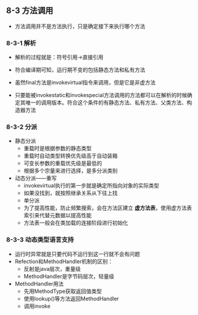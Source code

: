 ## 8-3 方法调用

- 方法调用并不是方法执行，只是确定接下来执行哪个方法

### 8-3-1 解析

- 解析的过程就是：符号引用->直接引用

- 符合编译期可知，运行期不变的包括静态方法和私有方法
- 虽然final方法是invokevirtual指令来调用，但是它是非虚方法
- 只要能被invokestatic和invokespecial方法调用的方法都可以在解析的时候确定其唯一的调用版本。符合这个条件的有静态方法、私有方法、父类方法、构造器方法

### 8-3-2 分派

- 静态分派
  - 重载时是根据参数的静态类型
  - 重载时自动类型转换优先级高于自动装箱
  - 可变长参数的重载优先级是最低的
  - 根据多个宗量来进行选择，是多分派类别
- 动态分派——重写
  - invokevirtual执行的第一步就是确定所指向对象的实际类型
  - 如果没找到，就按照继承关系从下往上找
  - 单分派
  - 为了提高性能，防止频繁搜索，会在方法区建立  **虚方法表**，使用虚方法表索引来代替元数据以提高性能
  - 方法表一般会在类加载的连接阶段进行初始化

###  8-3-3 动态类型语言支持

- 运行时异常就是只要代码不运行到这一行就不会有问题
- Refection和MethodHandler机制的区别：
  - 反射是java层次，重量级
  - MethodHandler是字节码层次，轻量级
- MethodHandler用法
  - 先用MethodType获取返回值类型
  - 使用lookup()等方法返回MethodHandler
  - 调用invoke